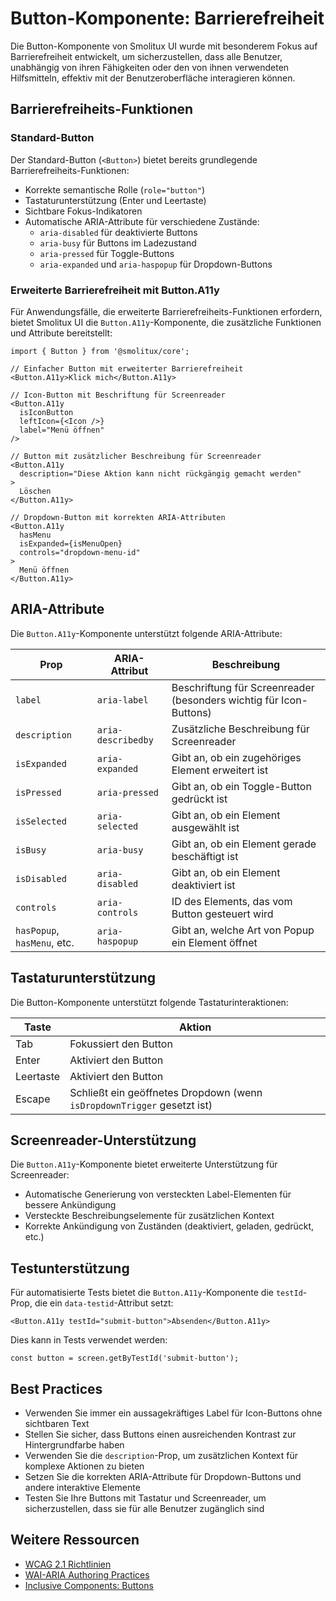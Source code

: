 # Button-Komponente: Barrierefreiheit

Die Button-Komponente von Smolitux UI wurde mit besonderem Fokus auf Barrierefreiheit entwickelt, um sicherzustellen, dass alle Benutzer, unabhängig von ihren Fähigkeiten oder den von ihnen verwendeten Hilfsmitteln, effektiv mit der Benutzeroberfläche interagieren können.

## Barrierefreiheits-Funktionen

### Standard-Button

Der Standard-Button (`<Button>`) bietet bereits grundlegende Barrierefreiheits-Funktionen:

- Korrekte semantische Rolle (`role="button"`)
- Tastaturunterstützung (Enter und Leertaste)
- Sichtbare Fokus-Indikatoren
- Automatische ARIA-Attribute für verschiedene Zustände:
  - `aria-disabled` für deaktivierte Buttons
  - `aria-busy` für Buttons im Ladezustand
  - `aria-pressed` für Toggle-Buttons
  - `aria-expanded` und `aria-haspopup` für Dropdown-Buttons

### Erweiterte Barrierefreiheit mit Button.A11y

Für Anwendungsfälle, die erweiterte Barrierefreiheits-Funktionen erfordern, bietet Smolitux UI die `Button.A11y`-Komponente, die zusätzliche Funktionen und Attribute bereitstellt:

```tsx
import { Button } from '@smolitux/core';

// Einfacher Button mit erweiterter Barrierefreiheit
<Button.A11y>Klick mich</Button.A11y>

// Icon-Button mit Beschriftung für Screenreader
<Button.A11y 
  isIconButton 
  leftIcon={<Icon />} 
  label="Menü öffnen"
/>

// Button mit zusätzlicher Beschreibung für Screenreader
<Button.A11y 
  description="Diese Aktion kann nicht rückgängig gemacht werden"
>
  Löschen
</Button.A11y>

// Dropdown-Button mit korrekten ARIA-Attributen
<Button.A11y 
  hasMenu 
  isExpanded={isMenuOpen}
  controls="dropdown-menu-id"
>
  Menü öffnen
</Button.A11y>
```

## ARIA-Attribute

Die `Button.A11y`-Komponente unterstützt folgende ARIA-Attribute:

| Prop | ARIA-Attribut | Beschreibung |
|------|---------------|--------------|
| `label` | `aria-label` | Beschriftung für Screenreader (besonders wichtig für Icon-Buttons) |
| `description` | `aria-describedby` | Zusätzliche Beschreibung für Screenreader |
| `isExpanded` | `aria-expanded` | Gibt an, ob ein zugehöriges Element erweitert ist |
| `isPressed` | `aria-pressed` | Gibt an, ob ein Toggle-Button gedrückt ist |
| `isSelected` | `aria-selected` | Gibt an, ob ein Element ausgewählt ist |
| `isBusy` | `aria-busy` | Gibt an, ob ein Element gerade beschäftigt ist |
| `isDisabled` | `aria-disabled` | Gibt an, ob ein Element deaktiviert ist |
| `controls` | `aria-controls` | ID des Elements, das vom Button gesteuert wird |
| `hasPopup`, `hasMenu`, etc. | `aria-haspopup` | Gibt an, welche Art von Popup ein Element öffnet |

## Tastaturunterstützung

Die Button-Komponente unterstützt folgende Tastaturinteraktionen:

| Taste | Aktion |
|-------|--------|
| Tab | Fokussiert den Button |
| Enter | Aktiviert den Button |
| Leertaste | Aktiviert den Button |
| Escape | Schließt ein geöffnetes Dropdown (wenn `isDropdownTrigger` gesetzt ist) |

## Screenreader-Unterstützung

Die `Button.A11y`-Komponente bietet erweiterte Unterstützung für Screenreader:

- Automatische Generierung von versteckten Label-Elementen für bessere Ankündigung
- Versteckte Beschreibungselemente für zusätzlichen Kontext
- Korrekte Ankündigung von Zuständen (deaktiviert, geladen, gedrückt, etc.)

## Testunterstützung

Für automatisierte Tests bietet die `Button.A11y`-Komponente die `testId`-Prop, die ein `data-testid`-Attribut setzt:

```tsx
<Button.A11y testId="submit-button">Absenden</Button.A11y>
```

Dies kann in Tests verwendet werden:

```tsx
const button = screen.getByTestId('submit-button');
```

## Best Practices

- Verwenden Sie immer ein aussagekräftiges Label für Icon-Buttons ohne sichtbaren Text
- Stellen Sie sicher, dass Buttons einen ausreichenden Kontrast zur Hintergrundfarbe haben
- Verwenden Sie die `description`-Prop, um zusätzlichen Kontext für komplexe Aktionen zu bieten
- Setzen Sie die korrekten ARIA-Attribute für Dropdown-Buttons und andere interaktive Elemente
- Testen Sie Ihre Buttons mit Tastatur und Screenreader, um sicherzustellen, dass sie für alle Benutzer zugänglich sind

## Weitere Ressourcen

- [WCAG 2.1 Richtlinien](https://www.w3.org/TR/WCAG21/)
- [WAI-ARIA Authoring Practices](https://www.w3.org/TR/wai-aria-practices-1.1/#button)
- [Inclusive Components: Buttons](https://inclusive-components.design/buttons/)